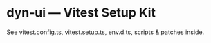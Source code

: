 # dyn-ui — Vitest Setup Kit

See vitest.config.ts, vitest.setup.ts, env.d.ts, scripts & patches inside.
